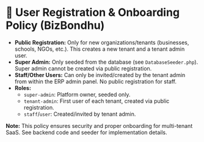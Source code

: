 # 🚦 User Registration & Onboarding Policy (BizBondhu)

- **Public Registration:** Only for new organizations/tenants (businesses, schools, NGOs, etc.). This creates a new tenant and a tenant admin user.
- **Super Admin:** Only seeded from the database (see `DatabaseSeeder.php`). Super admin cannot be created via public registration.
- **Staff/Other Users:** Can only be invited/created by the tenant admin from within the ERP admin panel. No public registration for staff.
- **Roles:**
  - `super-admin`: Platform owner, seeded only.
  - `tenant-admin`: First user of each tenant, created via public registration.
  - `staff`/`user`: Created/invited by tenant admin.

**Note:** This policy ensures security and proper onboarding for multi-tenant SaaS. See backend code and seeder for implementation details.
